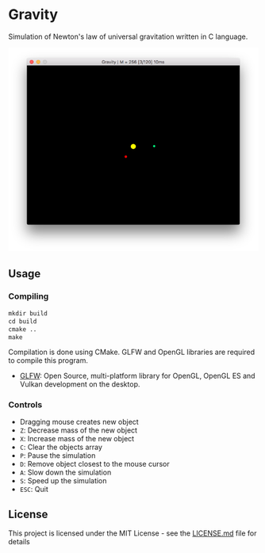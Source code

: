 # Gravity
Simulation of Newton's law of universal gravitation written in C language.

![program window](screenshot.png?raw=true)

## Usage

### Compiling

```
mkdir build
cd build
cmake ..
make
```

Compilation is done using CMake.
GLFW and OpenGL libraries are required to compile this program.

 * [GLFW](http://www.glfw.org): Open Source, multi-platform library for OpenGL, OpenGL ES and Vulkan development on the desktop.

### Controls

 * Dragging mouse creates new object
 * `Z`: Decrease mass of the new object
 * `X`: Increase mass of the new object
 * `C`: Clear the objects array
 * `P`: Pause the simulation
 * `D`: Remove object closest to the mouse cursor
 * `A`: Slow down the simulation
 * `S`: Speed up the simulation
 * `ESC`: Quit

## License

This project is licensed under the MIT License - see the [LICENSE.md](LICENSE.md) file for details
